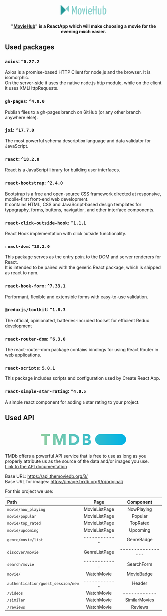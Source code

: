 <h1 align="center"><img src="src/img/Group.png" alt="y" width="148"></h1> 

<h4 align="center"> "<a href="https://t3nz0r.github.io/movie-project/" style="text-decoration: underline">MovieHub</a>" is a ReactApp which will make choosing a movie for the evening much easier.</h4>  

## Used packages

### `axios`: `^0.27.2`

Axios is a promise-based HTTP Client for node.js and the browser. It is isomorphic.\
On the server-side it uses the native node.js http module, while on the client it uses XMLHttpRequests.

### `gh-pages`: `^4.0.0`

Publish files to a gh-pages branch on GitHub (or any other branch anywhere else).

### `joi`: `^17.7.0`

The most powerful schema description language and data validator for JavaScript.

### `react`: `^18.2.0`

React is a JavaScript library for building user interfaces.

### `react-bootstrap`: `^2.4.0`

Bootstrap is a free and open-source CSS framework directed at responsive, mobile-first front-end web development.\
It contains HTML, CSS and JavaScript-based design templates for typography, forms, buttons, navigation, and other
interface components.

### `react-click-outside-hook`: `^1.1.1`

React Hook implementation with click outside functionality.

### `react-dom`: `^18.2.0`

This package serves as the entry point to the DOM and server renderers for React.\
It is intended to be paired with the generic React package, which is shipped as react to npm.

### `react-hook-form`: `^7.33.1`

Performant, flexible and extensible forms with easy-to-use validation.

### `@reduxjs/toolkit`: `^1.8.3`

The official, opinionated, batteries-included toolset for efficient Redux development

### `react-router-dom`: `^6.3.0`

The react-router-dom package contains bindings for using React Router in web applications.

### `react-scripts`: `5.0.1`

This package includes scripts and configuration used by Create React App.

### `react-simple-star-rating`: `^4.0.5`

A simple react component for adding a star rating to your project.

## Used API

<h1 align="center"><img src="src/img/blue_short-8e7b30f73a4020692ccca9c88bafe5dcb6f8a62a4c6bc55cd9ba82bb2cd95f6c.png" alt=""></h1>

TMDb offers a powerful API service that is free to use as long as you properly attribute us as the source of the data
and/or images you use. \
<a href="https://developers.themoviedb.org/3/getting-started/introduction">Link to the API documentation</a> 

Base URL: https://api.themoviedb.org/3/ \
Base URL for images: https://image.tmdb.org/t/p/original\

For this project we use:

| Path                               |     Page      |     Component     |
|:-----------------------------------|:-------------:|:-----------------:|
| `movie/now_playing`                | MovieListPage |    NowPlaying     |
| `movie/popular`                    | MovieListPage |      Popular      |          
| `movie/top_rated`                  | MovieListPage |     TopRated      |          
| `movie/upcoming`                   | MovieListPage |     Upcoming      |          
| `genre/movie/list`                 | ------------  |    GenreBadge     |          
| `discover/movie`                   | GenreListPage | ----------------- |          
| `search/movie`                     | ------------  |    SearchForm     |          
| `movie/`                           |  WatchMovie   |    MovieBadge     |          
| `authentication/guest_session/new` | ------------  |      Header       |          
| `/videos`                          |  WatchMovie   |   ------------    |          
| `/similar`                         |  WatchMovie   |   SimilarMovies   |          
| `/reviews`                         |  WatchMovie   |      Reviews      |          
